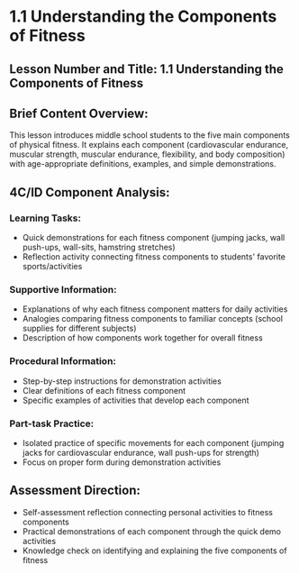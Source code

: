 # 1.1 Understanding the Components of Fitness

## Lesson Number and Title: 1.1 Understanding the Components of Fitness

## Brief Content Overview:
This lesson introduces middle school students to the five main components of physical fitness. It explains each component (cardiovascular endurance, muscular strength, muscular endurance, flexibility, and body composition) with age-appropriate definitions, examples, and simple demonstrations.

## 4C/ID Component Analysis:

### Learning Tasks:
- Quick demonstrations for each fitness component (jumping jacks, wall push-ups, wall-sits, hamstring stretches)
- Reflection activity connecting fitness components to students' favorite sports/activities

### Supportive Information:
- Explanations of why each fitness component matters for daily activities
- Analogies comparing fitness components to familiar concepts (school supplies for different subjects)
- Description of how components work together for overall fitness

### Procedural Information:
- Step-by-step instructions for demonstration activities
- Clear definitions of each fitness component
- Specific examples of activities that develop each component

### Part-task Practice:
- Isolated practice of specific movements for each component (jumping jacks for cardiovascular endurance, wall push-ups for strength)
- Focus on proper form during demonstration activities

## Assessment Direction:
- Self-assessment reflection connecting personal activities to fitness components
- Practical demonstrations of each component through the quick demo activities
- Knowledge check on identifying and explaining the five components of fitness